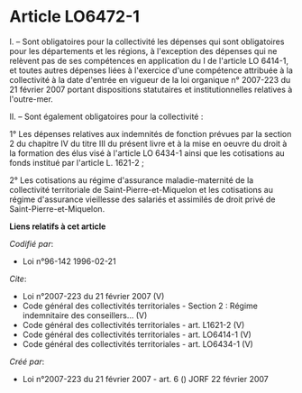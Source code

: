 # Article LO6472-1

I. – Sont obligatoires pour la collectivité les dépenses qui sont obligatoires pour les départements et les régions, à
l'exception des dépenses qui ne relèvent pas de ses compétences en application du I de l'article LO 6414-1, et toutes autres
dépenses liées à l'exercice d'une compétence attribuée à la collectivité à la date d'entrée en vigueur de la loi organique n°
2007-223 du 21 février 2007 portant dispositions statutaires et institutionnelles relatives à l'outre-mer. 

II. – Sont également obligatoires pour la collectivité : 

1° Les dépenses relatives aux indemnités de fonction prévues par la section 2 du chapitre IV du titre III du présent livre et
à la mise en oeuvre du droit à la formation des élus visé à l'article LO 6434-1 ainsi que les cotisations au fonds institué
par l'article L. 1621-2 ; 

2° Les cotisations au régime d'assurance maladie-maternité de la collectivité territoriale de Saint-Pierre-et-Miquelon et les
cotisations au régime d'assurance vieillesse des salariés et assimilés de droit privé de Saint-Pierre-et-Miquelon.

**Liens relatifs à cet article**

_Codifié par_:

  - Loi n°96-142 1996-02-21

_Cite_:

  - Loi n°2007-223 du 21 février 2007 (V)
  - Code général des collectivités territoriales -  Section 2 : Régime indemnitaire des conseillers... (V)
  - Code général des collectivités territoriales - art. L1621-2 (V)
  - Code général des collectivités territoriales - art. LO6414-1 (V)
  - Code général des collectivités territoriales - art. LO6434-1 (V)

_Créé par_:

  - Loi n°2007-223 du 21 février 2007 - art. 6 () JORF 22 février 2007
